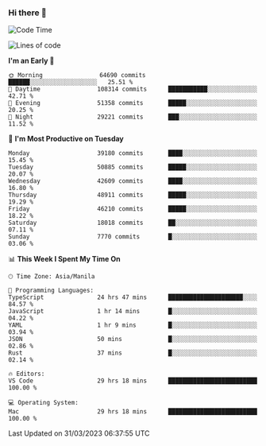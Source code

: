 ### Hi there 👋

<!--START_SECTION:waka-->
![Code Time](http://img.shields.io/badge/Code%20Time-3%2C799%20hrs%2057%20mins-blue)

![Lines of code](https://img.shields.io/badge/From%20Hello%20World%20I%27ve%20Written-100.7%20million%20lines%20of%20code-blue)

**I'm an Early 🐤** 

```text
🌞 Morning                64690 commits       ██████░░░░░░░░░░░░░░░░░░░   25.51 % 
🌆 Daytime                108314 commits      ███████████░░░░░░░░░░░░░░   42.71 % 
🌃 Evening                51358 commits       █████░░░░░░░░░░░░░░░░░░░░   20.25 % 
🌙 Night                  29221 commits       ███░░░░░░░░░░░░░░░░░░░░░░   11.52 % 
```
📅 **I'm Most Productive on Tuesday** 

```text
Monday                   39180 commits       ████░░░░░░░░░░░░░░░░░░░░░   15.45 % 
Tuesday                  50885 commits       █████░░░░░░░░░░░░░░░░░░░░   20.07 % 
Wednesday                42609 commits       ████░░░░░░░░░░░░░░░░░░░░░   16.80 % 
Thursday                 48911 commits       █████░░░░░░░░░░░░░░░░░░░░   19.29 % 
Friday                   46210 commits       █████░░░░░░░░░░░░░░░░░░░░   18.22 % 
Saturday                 18018 commits       ██░░░░░░░░░░░░░░░░░░░░░░░   07.11 % 
Sunday                   7770 commits        █░░░░░░░░░░░░░░░░░░░░░░░░   03.06 % 
```


📊 **This Week I Spent My Time On** 

```text
🕑︎ Time Zone: Asia/Manila

💬 Programming Languages: 
TypeScript               24 hrs 47 mins      █████████████████████░░░░   84.57 % 
JavaScript               1 hr 14 mins        █░░░░░░░░░░░░░░░░░░░░░░░░   04.22 % 
YAML                     1 hr 9 mins         █░░░░░░░░░░░░░░░░░░░░░░░░   03.94 % 
JSON                     50 mins             █░░░░░░░░░░░░░░░░░░░░░░░░   02.86 % 
Rust                     37 mins             █░░░░░░░░░░░░░░░░░░░░░░░░   02.14 % 

🔥 Editors: 
VS Code                  29 hrs 18 mins      █████████████████████████   100.00 % 

💻 Operating System: 
Mac                      29 hrs 18 mins      █████████████████████████   100.00 % 
```


 Last Updated on 31/03/2023 06:37:55 UTC
<!--END_SECTION:waka-->


<!--
**rad182/rad182** is a ✨ _special_ ✨ repository because its `README.md` (this file) appears on your GitHub profile.

Here are some ideas to get you started:

- 🔭 I’m currently working on ...
- 🌱 I’m currently learning ...
- 👯 I’m looking to collaborate on ...
- 🤔 I’m looking for help with ...
- 💬 Ask me about ...
- 📫 How to reach me: ...
- 😄 Pronouns: ...
- ⚡ Fun fact: ...
-->
